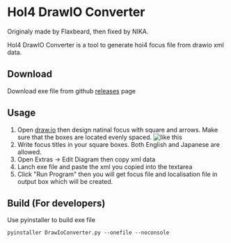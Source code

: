 # HoI4 DrawIO Converter

Originaly made by Flaxbeard, then fixed by NIKA.

HoI4 DrawIO Converter is a tool to generate hoi4 focus file from drawio xml data.

## Download
Download exe file from github [releases](https://github.com/yuto-moriizumi/Hoi4-DrawIO-Converter/releases) page

## Usage
1. Open [draw.io](https://app.diagrams.net/) then design natinal focus with square and arrows. Make sure that the boxes are located evenly spaced.  ![like this](https://static.wikia.nocookie.net/ssw-developers/images/7/75/NF%E5%A4%89%E6%8F%9B%E6%A9%9F.png/revision/latest/scale-to-width-down/547?cb=20220105010048&path-prefix=ja)
1. Write focus titles in your square boxes. Both English and Japanese are allowed.
1. Open Extras -> Edit Diagram then copy xml data
1. Lanch exe file and paste the xml you copied into the textarea
1. Click "Run Program" then you will get focus file and localisation file in output box which will be created.

## Build (For developers)

Use pyinstaller to build exe file

```
pyinstaller DrawIoConverter.py --onefile --noconsole
```
